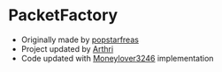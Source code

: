 # PacketFactory

* Originally made by [popstarfreas](https://github.com/popstarfreas)
* Project updated by [Arthri](https://github.com/Arthri)
* Code updated with [Moneylover3246](https://github.com/Moneylover3246) implementation
